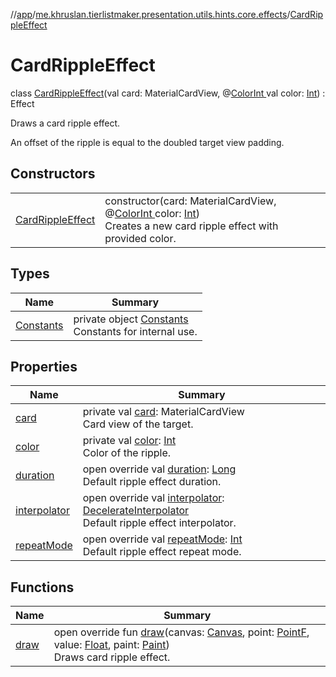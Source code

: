 //[app](../../../index.md)/[me.khruslan.tierlistmaker.presentation.utils.hints.core.effects](../index.md)/[CardRippleEffect](index.md)

# CardRippleEffect

class [CardRippleEffect](index.md)(val card: MaterialCardView, @[ColorInt ](https://developer.android.com/reference/kotlin/androidx/annotation/ColorInt.html)val color: [Int](https://kotlinlang.org/api/latest/jvm/stdlib/kotlin/-int/index.html)) : Effect

Draws a card ripple effect.

An offset of the ripple is equal to the doubled target view padding.

## Constructors

| | |
|---|---|
| [CardRippleEffect](-card-ripple-effect.md) | constructor(card: MaterialCardView, @[ColorInt ](https://developer.android.com/reference/kotlin/androidx/annotation/ColorInt.html)color: [Int](https://kotlinlang.org/api/latest/jvm/stdlib/kotlin/-int/index.html))<br>Creates a new card ripple effect with provided color. |

## Types

| Name | Summary |
|---|---|
| [Constants](-constants/index.md) | private object [Constants](-constants/index.md)<br>Constants for internal use. |

## Properties

| Name | Summary |
|---|---|
| [card](card.md) | private val [card](card.md): MaterialCardView<br>Card view of the target. |
| [color](color.md) | private val [color](color.md): [Int](https://kotlinlang.org/api/latest/jvm/stdlib/kotlin/-int/index.html)<br>Color of the ripple. |
| [duration](duration.md) | open override val [duration](duration.md): [Long](https://kotlinlang.org/api/latest/jvm/stdlib/kotlin/-long/index.html)<br>Default ripple effect duration. |
| [interpolator](interpolator.md) | open override val [interpolator](interpolator.md): [DecelerateInterpolator](https://developer.android.com/reference/kotlin/android/view/animation/DecelerateInterpolator.html)<br>Default ripple effect interpolator. |
| [repeatMode](repeat-mode.md) | open override val [repeatMode](repeat-mode.md): [Int](https://kotlinlang.org/api/latest/jvm/stdlib/kotlin/-int/index.html)<br>Default ripple effect repeat mode. |

## Functions

| Name | Summary |
|---|---|
| [draw](draw.md) | open override fun [draw](draw.md)(canvas: [Canvas](https://developer.android.com/reference/kotlin/android/graphics/Canvas.html), point: [PointF](https://developer.android.com/reference/kotlin/android/graphics/PointF.html), value: [Float](https://kotlinlang.org/api/latest/jvm/stdlib/kotlin/-float/index.html), paint: [Paint](https://developer.android.com/reference/kotlin/android/graphics/Paint.html))<br>Draws card ripple effect. |
